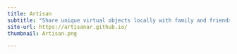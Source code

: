 ```yaml
---
title: Artisan
subtitle: "Share unique virtual objects locally with family and friends using Augmented Reality                                                           "
site-url: https://artisanar.github.io/
thumbnail: Artisan.png

---
```

